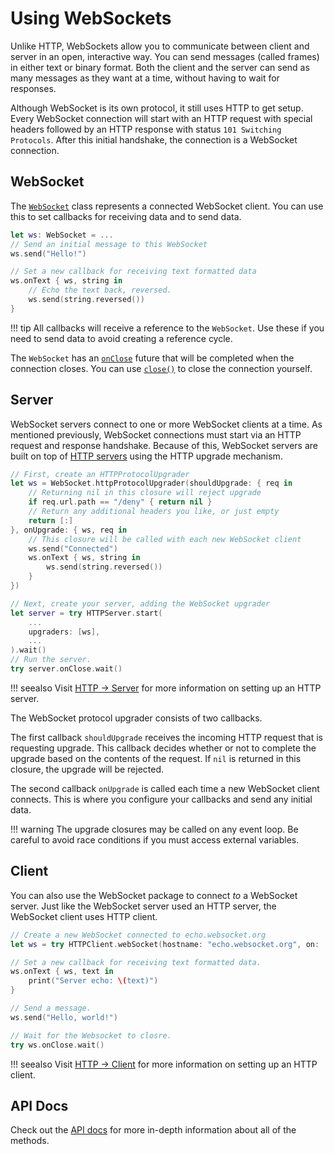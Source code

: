 # Using WebSockets

Unlike HTTP, WebSockets allow you to communicate between client and server in an open, interactive way. You can send messages (called frames) in either text or binary format. Both the client and the server can send as many messages as they want at a time, without having to wait for responses.

Although WebSocket is its own protocol, it still uses HTTP to get setup. Every WebSocket connection will start with an HTTP request with special headers followed by an HTTP response with status `101 Switching Protocols`. After this initial handshake, the connection is a WebSocket connection.

## WebSocket

The [`WebSocket`](#fixme) class represents a connected WebSocket client. You can use this to set callbacks for receiving data and to send data.

```swift
let ws: WebSocket = ...
// Send an initial message to this WebSocket
ws.send("Hello!")

// Set a new callback for receiving text formatted data
ws.onText { ws, string in
    // Echo the text back, reversed.
    ws.send(string.reversed())
}
```

!!! tip
    All callbacks will receive a reference to the `WebSocket`. Use these if you need to send data to avoid creating a reference cycle.

The `WebSocket` has an [`onClose`](#fixme) future that will be completed when the connection closes. You can use [`close()`](#fixme) to close the connection yourself.

## Server

WebSocket servers connect to one or more WebSocket clients at a time. As mentioned previously, WebSocket connections must start via an HTTP request and response handshake. Because of this, WebSocket servers are built on top of [HTTP servers](../http/server.md) using the HTTP upgrade mechanism.

```swift
// First, create an HTTPProtocolUpgrader
let ws = WebSocket.httpProtocolUpgrader(shouldUpgrade: { req in
    // Returning nil in this closure will reject upgrade
    if req.url.path == "/deny" { return nil }
    // Return any additional headers you like, or just empty
    return [:]
}, onUpgrade: { ws, req in
    // This closure will be called with each new WebSocket client
    ws.send("Connected")
    ws.onText { ws, string in
        ws.send(string.reversed())
    }
})

// Next, create your server, adding the WebSocket upgrader
let server = try HTTPServer.start(
    ...
    upgraders: [ws],
    ...
).wait()
// Run the server.
try server.onClose.wait()
```

!!! seealso
    Visit [HTTP → Server](../http/server.md) for more information on setting up an HTTP server.

The WebSocket protocol upgrader consists of two callbacks. 

The first callback `shouldUpgrade` receives the incoming HTTP request that is requesting upgrade. This callback decides whether or not to complete the upgrade based on the contents of the request. If `nil` is returned in this closure, the upgrade will be rejected.

The second callback `onUpgrade` is called each time a new WebSocket client connects. This is where you configure your callbacks and send any initial data.

!!! warning
    The upgrade closures may be called on any event loop. Be careful to avoid race conditions if you must access external variables.
    
## Client

You can also use the WebSocket package to connect _to_ a WebSocket server. Just like the WebSocket server used an HTTP server, the WebSocket client uses HTTP client.

```swift
// Create a new WebSocket connected to echo.websocket.org
let ws = try HTTPClient.webSocket(hostname: "echo.websocket.org", on: ...).wait()

// Set a new callback for receiving text formatted data.
ws.onText { ws, text in
    print("Server echo: \(text)")
}

// Send a message.
ws.send("Hello, world!")

// Wait for the Websocket to closre.
try ws.onClose.wait()
```

!!! seealso
    Visit [HTTP → Client](../http/client.md) for more information on setting up an HTTP client.

## API Docs

Check out the [API docs](https://api.vapor.codes/websocket/latest/WebSocket/index.html) for more in-depth information about all of the methods.

